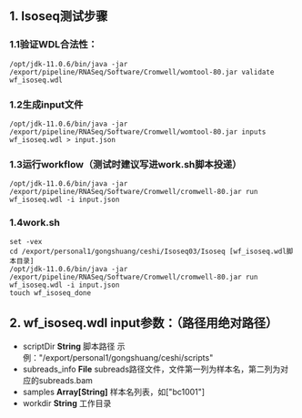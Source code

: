 ## 1. Isoseq测试步骤
### 1.1验证WDL合法性：
```shell
/opt/jdk-11.0.6/bin/java -jar /export/pipeline/RNASeq/Software/Cromwell/womtool-80.jar validate wf_isoseq.wdl
```
### 1.2生成input文件
```shell
/opt/jdk-11.0.6/bin/java -jar /export/pipeline/RNASeq/Software/Cromwell/womtool-80.jar inputs wf_isoseq.wdl > input.json
```
### 1.3运行workflow（测试时建议写进work.sh脚本投递）
```shell
/opt/jdk-11.0.6/bin/java -jar /export/pipeline/RNASeq/Software/Cromwell/cromwell-80.jar run wf_isoseq.wdl -i input.json
```
### 1.4work.sh 
```shell
set -vex
cd /export/personal1/gongshuang/ceshi/Isoseq03/Isoseq [wf_isoseq.wdl脚本目录]
/opt/jdk-11.0.6/bin/java -jar /export/pipeline/RNASeq/Software/Cromwell/cromwell-80.jar run wf_isoseq.wdl -i input.json
touch wf_isoseq_done
```

## 2. wf_isoseq.wdl input参数：（路径用绝对路径）

- scriptDir	**String**	脚本路径	示例："/export/personal1/gongshuang/ceshi/scripts"
- subreads_info	 **File**	subreads路径文件，文件第一列为样本名，第二列为对应的subreads.bam
- samples	**Array[String]**	样本名列表，如["bc1001"]
- workdir	**String**	工作目录
